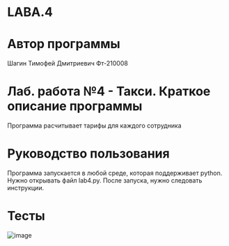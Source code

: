 # LABA.4
# Автор программы
Шагин Тимофей Дмитриевич Фт-210008
# Лаб. работа №4 - Такси. Краткое описание программы
Программа расчитывает тарифы для каждого сотрудника
# Руководство пользования
Программа запускается в любой среде, которая поддерживает python. Нужно открывать файл lab4.py. После запуска, нужно следовать инструкции.
# Тесты
![image](https://user-images.githubusercontent.com/114610696/200157465-9e7e730b-e184-48dc-8bc0-ae88e1abbecc.png)
